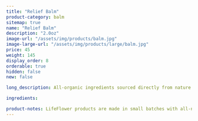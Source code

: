 ```yaml
---
title: "Relief Balm"
product-category: balm
sitemap: true
name: "Relief Balm"
description: "2.0oz"
image-url: "/assets/img/products/balm.jpg"
image-large-url: "/assets/img/products/large/balm.jpg"
price: 45
weight: 145
display_order: 8
orderable: true
hidden: false
new: false

long_description: All-organic ingredients sourced directly from nature to ease aches, pains, burns, and scars. Coconut oil and olive oil work by nourishing the skin while the anti-inflammatory properties of beeswax, shea butter, lavender and eucalyptus essential oils relieve the muscles.

ingredients:

product-notes: LifeFlower products are made in small batches with all-natural and boutique ingredients. Most orders are processed within 3 days of being placed.
---
```

